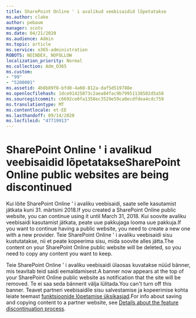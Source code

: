 ```yaml
---
title: SharePoint Online ' i avalikud veebisaidid lõpetatakse
ms.author: clake
author: pebaum
manager: scotv
ms.date: 04/21/2020
ms.audience: Admin
ms.topic: article
ms.service: o365-administration
ROBOTS: NOINDEX, NOFOLLOW
localization_priority: Normal
ms.collection: Adm_O365
ms.custom:
- "99"
- "5200001"
ms.assetid: 4b8b89f8-bfd8-4a60-812a-daf5d519788e
ms.openlocfilehash: 1dce91425873c2aea84fac9b79951138502d5a58
ms.sourcegitcommit: c6692ce0fa1358ec3529e59ca0ecdfdea4cdc759
ms.translationtype: MT
ms.contentlocale: et-EE
ms.lasthandoff: 09/14/2020
ms.locfileid: "47719913"
---
```

# <a name="sharepoint-online-public-websites-are-being-discontinued"></a><span data-ttu-id="a1543-102">SharePoint Online ' i avalikud veebisaidid lõpetatakse</span><span class="sxs-lookup"><span data-stu-id="a1543-102">SharePoint Online public websites are being discontinued</span></span>

<span data-ttu-id="a1543-103">Kui lõite SharePoint Online ' i avaliku veebisaidi, saate selle kasutamist jätkata kuni 31. märtsini 2018.</span><span class="sxs-lookup"><span data-stu-id="a1543-103">If you created a SharePoint Online public website, you can continue using it until March 31, 2018.</span></span> <span data-ttu-id="a1543-104">Kui soovite avaliku veebisaidi kasutamist jätkata, peate uue pakkujaga looma uue pakkuja.</span><span class="sxs-lookup"><span data-stu-id="a1543-104">If you want to continue having a public website, you need to create a new one with a new provider.</span></span> <span data-ttu-id="a1543-105">Teie SharePoint Online ' i avaliku veebisaidi sisu kustutatakse, nii et peate kopeerima sisu, mida soovite alles jätta.</span><span class="sxs-lookup"><span data-stu-id="a1543-105">The content on your SharePoint Online public website will be deleted, so you need to copy any content you want to keep.</span></span>
  
<span data-ttu-id="a1543-106">Teie SharePoint Online ' i avaliku veebisaidi ülaosas kuvatakse nüüd bänner, mis teavitab teid saidi eemaldamisest.</span><span class="sxs-lookup"><span data-stu-id="a1543-106">A banner now appears at the top of your SharePoint Online public website as notification that the site will be removed.</span></span> <span data-ttu-id="a1543-107">Te ei saa seda bännerit välja lülitada.</span><span class="sxs-lookup"><span data-stu-id="a1543-107">You can't turn off this banner.</span></span> <span data-ttu-id="a1543-108">Teavet partneri veebisaidile sisu salvestamise ja kopeerimise kohta leiate teemast [funktsioonide lõpetamise üksikasjad](https://go.microsoft.com/fwlink/?linkid=866980).</span><span class="sxs-lookup"><span data-stu-id="a1543-108">For info about saving and copying content to a partner website, see [Details about the feature discontinuation process](https://go.microsoft.com/fwlink/?linkid=866980).</span></span>
  